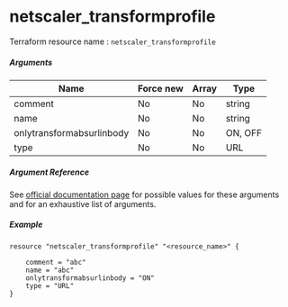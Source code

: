 # netscaler_transformprofile

Terraform resource name : ```netscaler_transformprofile```

##### Arguments

| Name | Force new | Array | Type |
|----|----|----|----|
|comment|No|No|string|
|name|No|No|string|
|onlytransformabsurlinbody|No|No|ON, OFF|
|type|No|No|URL|

##### Argument Reference

See [official documentation page](https://developer-docs.citrix.com/projects/netscaler-nitro-api/en/11.0/configuration/transform/transformprofile/transformprofile/) for possible values for these arguments and for an exhaustive list of arguments.

##### Example

```
resource "netscaler_transformprofile" "<resource_name>" {

    comment = "abc"
    name = "abc"
    onlytransformabsurlinbody = "ON"
    type = "URL"
}
```

